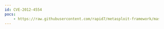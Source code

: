 ```yaml
---
id: CVE-2012-4554
pocs:
    - https://raw.githubusercontent.com/rapid7/metasploit-framework/master/modules/auxiliary/gather/drupal_openid_xxe.rb
---
```

